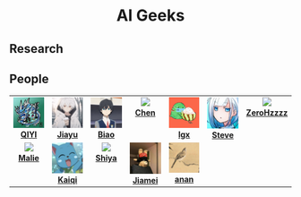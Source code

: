 <div align="center"><h1> AI Geeks </h1></div>

## Research

## People


<table>
<tbody>
<tr>
<td align="center" valign="top" width="14.28%"><a href="https://github.com/Richardqiyi"><img src="/avatar/qiyi.jpeg" width="100px;"/><br /><b>QIYI</b></a></td>
<td align="center" valign="top" width="14.28%"><a href="https://github.com/huangjiayu-zju"><img src="/avatar/jiayu.jpeg" width="100px;"/><br /><b>Jiayu</b></a></td>
<td align="center" valign="top" width="14.28%"><a href="https://scholar.google.com/citations?user=Y3SBBWMAAAAJ&hl=en&oi=sra"><img src="/avatar/biao.jpeg" width="100px;"/><br /><b>Biao</b></a></td>
<td align="center" valign="top" width="14.28%"><a href="https://github.com/hycarbon-b"><img src="https://avatars.githubusercontent.com/u/63985695?s=96&v=4" width="100px;"/><br /><b>Chen</b></a></td>
<td align="center" valign="top" width="14.28%"><a href="https://github.com/lgX1123"><img src="/avatar/lgx.jpeg" width="100px;"/><br /><b>lgx</b></a></td>
<td align="center" valign="top" width="14.28%"><a href="https://steve-zeyu-zhang.github.io/"><img src="/avatar/steve.jpg" width="100px;"/><br /><b>Steve</b></a></td>
<td align="center" valign="top" width="14.28%"><a href="https://github.com/ZeroHzzzz"><img src="https://avatars.githubusercontent.com/u/137389489?s=96&v=4" width="100px;"/><br /><b>ZeroHzzzz</b></a></td>
</tr>
  <tr>
<td align="center" valign="top" width="14.28%"><a href="https://github.com/malie-wang"><img src="https://avatars.githubusercontent.com/u/100657314?s=96&v=4" width="100px;"/><br /><b>Malie</b></a></td>
<td align="center" valign="top" width="14.28%"><a href="https://github.com/KaiqiLin"><img src="/avatar/kaiqi.jpeg" width="100px;"/><br /><b>Kaiqi</b></a></td>
<td align="center" valign="top" width="14.28%"><a href="https://github.com/gekelly"><img src="https://avatars.githubusercontent.com/u/37037628?s=96&v=4" width="100px;"/><br /><b>Shiya</b></a></td>
<td align="center" valign="top" width="14.28%"><a href="https://github.com/wangjiameiiii"><img src="/avatar/jiamei.jpeg" width="100px;"/><br /><b>Jiamei</b></a></td>
<td align="center" valign="top" width="14.28%"><a href="https://github.com/jingxianer"><img src="/avatar/anan.jpeg" width="100px;"/><br /><b>anan</b></a></td>

</tr>
</tbody>
</table>


